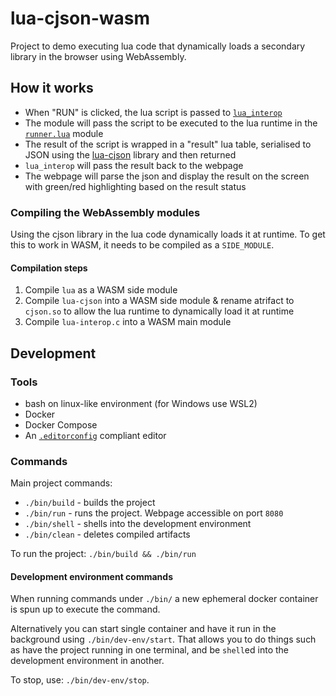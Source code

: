 # lua-cjson-wasm

Project to demo executing lua code that dynamically loads a secondary library in the browser using WebAssembly.

## How it works

* When "RUN" is clicked, the lua script is passed to [`lua_interop`](/lua-interop/lua_interop.c)
* The module will pass the script to be executed to the lua runtime in the [`runner.lua`](/lua-runner/src/runner.lua) module
* The result of the script is wrapped in a "result" lua table, serialised to JSON using the [lua-cjson](https://github.com/openresty/lua-cjson/) library and then returned
* `lua_interop` will pass the result back to the webpage
* The webpage will parse the json and display the result on the screen with green/red highlighting based on the result status

### Compiling the WebAssembly modules

Using the cjson library in the lua code dynamically loads it at runtime. To get this to work in WASM, it needs to be compiled as a `SIDE_MODULE`.

#### Compilation steps

1. Compile `lua` as a WASM side module
1. Compile `lua-cjson` into a WASM side module & rename atrifact to `cjson.so` to allow the lua runtime to dynamically load it at runtime
1. Compile `lua-interop.c` into a WASM main module

## Development

### Tools

* bash on linux-like environment (for Windows use WSL2)
* Docker
* Docker Compose
* An [`.editorconfig`](https://editorconfig.org/) compliant editor

### Commands

Main project commands:

* `./bin/build` - builds the project
* `./bin/run` - runs the project. Webpage accessible on port `8080`
* `./bin/shell` - shells into the development environment
* `./bin/clean` - deletes compiled artifacts

To run the project: `./bin/build && ./bin/run`

#### Development environment commands

When running commands under `./bin/` a new ephemeral docker container is spun up to execute the command.

Alternatively you can start single container and have it run in the background using `./bin/dev-env/start`.
That allows you to do things such as have the project running in one terminal, and be `shell`ed into the development environment in another.

To stop, use: `./bin/dev-env/stop`.
